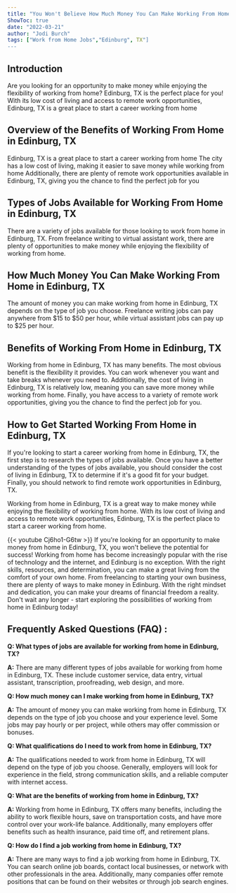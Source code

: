 ```yaml
---
title: "You Won't Believe How Much Money You Can Make Working From Home in Edinburg, TX!"
ShowToc: true 
date: "2022-03-21"
author: "Jodi Burch" 
tags: ["Work from Home Jobs","Edinburg", TX"]
---
```

## Introduction 
Are you looking for an opportunity to make money while enjoying the flexibility of working from home? Edinburg, TX is the perfect place for you! With its low cost of living and access to remote work opportunities, Edinburg, TX is a great place to start a career working from home

## Overview of the Benefits of Working From Home in Edinburg, TX
Edinburg, TX is a great place to start a career working from home The city has a low cost of living, making it easier to save money while working from home Additionally, there are plenty of remote work opportunities available in Edinburg, TX, giving you the chance to find the perfect job for you 

## Types of Jobs Available for Working From Home in Edinburg, TX
There are a variety of jobs available for those looking to work from home in Edinburg, TX. From freelance writing to virtual assistant work, there are plenty of opportunities to make money while enjoying the flexibility of working from home. 

## How Much Money You Can Make Working From Home in Edinburg, TX
The amount of money you can make working from home in Edinburg, TX depends on the type of job you choose. Freelance writing jobs can pay anywhere from $15 to $50 per hour, while virtual assistant jobs can pay up to $25 per hour. 

## Benefits of Working From Home in Edinburg, TX
Working from home in Edinburg, TX has many benefits. The most obvious benefit is the flexibility it provides. You can work whenever you want and take breaks whenever you need to. Additionally, the cost of living in Edinburg, TX is relatively low, meaning you can save more money while working from home. Finally, you have access to a variety of remote work opportunities, giving you the chance to find the perfect job for you. 

## How to Get Started Working From Home in Edinburg, TX
If you're looking to start a career working from home in Edinburg, TX, the first step is to research the types of jobs available. Once you have a better understanding of the types of jobs available, you should consider the cost of living in Edinburg, TX to determine if it's a good fit for your budget. Finally, you should network to find remote work opportunities in Edinburg, TX. 

Working from home in Edinburg, TX is a great way to make money while enjoying the flexibility of working from home. With its low cost of living and access to remote work opportunities, Edinburg, TX is the perfect place to start a career working from home.

{{< youtube Cj6ho1-G6tw >}} 
If you're looking for an opportunity to make money from home in Edinburg, TX, you won't believe the potential for success! Working from home has become increasingly popular with the rise of technology and the internet, and Edinburg is no exception. With the right skills, resources, and determination, you can make a great living from the comfort of your own home. From freelancing to starting your own business, there are plenty of ways to make money in Edinburg. With the right mindset and dedication, you can make your dreams of financial freedom a reality. Don't wait any longer - start exploring the possibilities of working from home in Edinburg today!

## Frequently Asked Questions (FAQ) :
**Q: What types of jobs are available for working from home in Edinburg, TX?**

**A:** There are many different types of jobs available for working from home in Edinburg, TX. These include customer service, data entry, virtual assistant, transcription, proofreading, web design, and more. 

**Q: How much money can I make working from home in Edinburg, TX?**

**A:** The amount of money you can make working from home in Edinburg, TX depends on the type of job you choose and your experience level. Some jobs may pay hourly or per project, while others may offer commission or bonuses. 

**Q: What qualifications do I need to work from home in Edinburg, TX?**

**A:** The qualifications needed to work from home in Edinburg, TX will depend on the type of job you choose. Generally, employers will look for experience in the field, strong communication skills, and a reliable computer with internet access. 

**Q: What are the benefits of working from home in Edinburg, TX?**

**A:** Working from home in Edinburg, TX offers many benefits, including the ability to work flexible hours, save on transportation costs, and have more control over your work-life balance. Additionally, many employers offer benefits such as health insurance, paid time off, and retirement plans. 

**Q: How do I find a job working from home in Edinburg, TX?**

**A:** There are many ways to find a job working from home in Edinburg, TX. You can search online job boards, contact local businesses, or network with other professionals in the area. Additionally, many companies offer remote positions that can be found on their websites or through job search engines.



